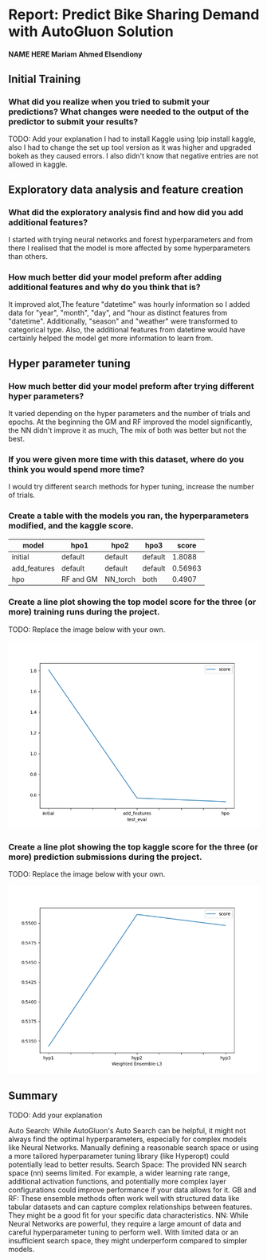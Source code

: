 # Report: Predict Bike Sharing Demand with AutoGluon Solution
#### NAME HERE Mariam Ahmed Elsendiony

## Initial Training
### What did you realize when you tried to submit your predictions? What changes were needed to the output of the predictor to submit your results?
TODO: Add your explanation
I had to install Kaggle using !pip install kaggle, also I had to change the set up tool version as it was higher and upgraded bokeh as they caused errors. 
I also didn't know that negative entries are not allowed in kaggle.

## Exploratory data analysis and feature creation
### What did the exploratory analysis find and how did you add additional features?
I started with trying neural networks and forest hyperparameters and from there I realised that the model is more affected by some hyperparameters than others.

### How much better did your model preform after adding additional features and why do you think that is?
It improved alot,The feature "datetime" was hourly information so I added data for "year", "month", "day", and "hour as distinct features from "datetime". Additionally, "season" and "weather" were transformed to categorical type. 
Also, the additional features from datetime would have certainly helped the model get more information to learn from.
## Hyper parameter tuning
### How much better did your model preform after trying different hyper parameters?
It varied depending on the hyper parameters and the number of trials and epochs.
At the beginning the GM and RF improved the model significantly, the NN didn't improve it as much, The mix of both was better but not the best.
### If you were given more time with this dataset, where do you think you would spend more time?

I would try different search methods for hyper tuning, increase the number of trials.
### Create a table with the models you ran, the hyperparameters modified, and the kaggle score.
|model|hpo1|hpo2|hpo3|score|
|--|--|--|--|--|
|initial|default|default|default|1.8088|
|add_features|default|default|default|0.56963|
|hpo|RF and GM|NN_torch|both|0.4907|

### Create a line plot showing the top model score for the three (or more) training runs during the project.

TODO: Replace the image below with your own.

![model_test_score.png](model_test_score.png)

### Create a line plot showing the top kaggle score for the three (or more) prediction submissions during the project.

TODO: Replace the image below with your own.

![model_test_Top_score.png](model_test_Top_score.png)

## Summary
TODO: Add your explanation



Auto Search: While AutoGluon's Auto Search can be helpful, it might not always find the optimal hyperparameters, especially for complex models like Neural Networks. Manually defining a reasonable search space or using a more tailored hyperparameter tuning library (like Hyperopt) could potentially lead to better results.
Search Space: The provided NN search space (nn) seems limited. For example, a wider learning rate range, additional activation functions, and potentially more complex layer configurations could improve performance if your data allows for it.
GB and RF: These ensemble methods often work well with structured data like tabular datasets and can capture complex relationships between features. They might be a good fit for your specific data characteristics.
NN: While Neural Networks are powerful, they require a large amount of data and careful hyperparameter tuning to perform well. With limited data or an insufficient search space, they might underperform compared to simpler models.
